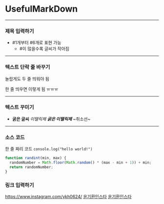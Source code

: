 # UsefulMarkDown
---
### 제목 입력하기
- #1개부터 #6개로 표현 가능
  - #이 많을수록 글씨가 작아짐
---
### 텍스트 단락 줄 바꾸기
놀랍게도 두 줄 띄워야 됨

한 줄 띄우면 이렇게 됨
ㅠㅠㅠ

---
### 텍스트 꾸미기
- **굵은 글씨** *이탤릭체* ***굵은 이탤릭체*** ~취소선~
---
### 소스 코드
한 줄 짜리 코드 `console.log("hello world!")`

```Javascript
function randint(min, max) {
  randomNumber = Math.floor(Math.random() * (max - min + 1)) + min;
  return randomNumber;
}
```

### 링크 입력하기

<https://www.instagram.com/ykh0624/>
[윤기환인스타](https://www.instagram.com/ykh0624/)
[윤기환인스타](https://www.instagram.com/ykh0624/, "팔로우해주세요")
